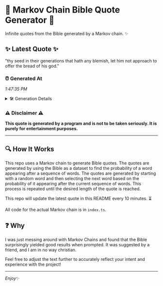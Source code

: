 # 📖 Markov Chain Bible Quote Generator 📖

Infinite quotes from the Bible generated by a Markov chain. ✨

## ✨ Latest Quote ✨
"thy seed in their generations that hath any blemish, let him not approach to offer the bread of his god."

### ⏰ Generated At
*1:47:35 PM*

<details>
    <summary>🛠️ Generation Details</summary>
    <p>
        <strong>🌱 Seed:</strong> thy<br>
        <strong>🔄 Iterations:</strong> 19<br>
        <strong>📜 Context History:</strong><br>[ thy ]: seed<br>[ thy, seed ]: in<br>[ thy, seed, in ]: their<br>[ thy, seed, in, their ]: generations<br>[ thy, seed, in, their, generations ]: that<br>[ thy, seed, in, their, generations, that ]: hath<br>[ seed, in, their, generations, that, hath ]: any<br>[ in, their, generations, that, hath, any ]: blemish,<br>[ their, generations, that, hath, any, blemish, ]: let<br>[ generations, that, hath, any, blemish,, let ]: him<br>[ that, hath, any, blemish,, let, him ]: not<br>[ hath, any, blemish,, let, him, not ]: approach<br>[ any, blemish,, let, him, not, approach ]: to<br>[ blemish,, let, him, not, approach, to ]: offer<br>[ let, him, not, approach, to, offer ]: the<br>[ him, not, approach, to, offer, the ]: bread<br>[ not, approach, to, offer, the, bread ]: of<br>[ approach, to, offer, the, bread, of ]: his<br>[ to, offer, the, bread, of, his ]: god.<br>
    </p>
</details>

### ⚠️ Disclaimer ⚠️
**This quote is generated by a program and is not to be taken seriously. It is purely for entertainment purposes.**

---

## 🔍 How It Works

This repo uses a Markov chain to generate Bible quotes. The quotes are generated by using the Bible as a dataset to find the probability of a word appearing after a sequence of words. The quotes are generated by starting with a random word and then selecting the next word based on the probability of it appearing after the current sequence of words. This process is repeated until the desired length of the quote is reached.

This repo will update the latest quote in this README every 10 minutes. ⏳

All code for the actual Markov chain is in `index.ts`.

## ❓ Why

I was just messing around with Markov Chains and found that the Bible surprisingly yielded good results when prompted. 
It was suggested by a friend, and I am in no way christian.

Feel free to adjust the text further to accurately reflect your intent and experience with the project!

---

*Enjoy*✨
